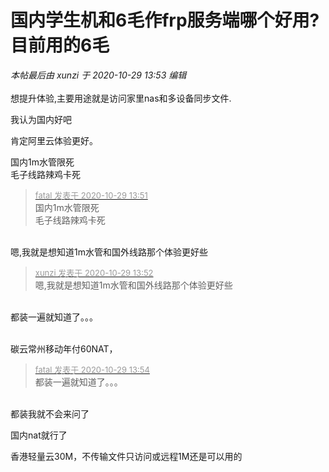 # 国内学生机和6毛作frp服务端哪个好用?目前用的6毛


<i class="pstatus"> 本帖最后由 xunzi 于 2020-10-29 13:53 编辑 </i><br />
<br />
想提升体验,主要用途就是访问家里nas和多设备同步文件.

我认为国内好吧

肯定阿里云体验更好。

国内1m水管限死<br />
毛子线路辣鸡卡死

<div class="quote"><blockquote><font size="2"><a href="https://www.hostloc.com/forum.php?mod=redirect&amp;goto=findpost&amp;pid=9369014&amp;ptid=759791" target="_blank"><font color="#999999">fatal 发表于 2020-10-29 13:51</font></a></font><br />
国内1m水管限死<br />
毛子线路辣鸡卡死</blockquote></div><br />
嗯,我就是想知道1m水管和国外线路那个体验更好些

<div class="quote"><blockquote><font size="2"><a href="https://www.hostloc.com/forum.php?mod=redirect&amp;goto=findpost&amp;pid=9369021&amp;ptid=759791" target="_blank"><font color="#999999">xunzi 发表于 2020-10-29 13:52</font></a></font><br />
嗯,我就是想知道1m水管和国外线路那个体验更好些</blockquote></div><br />
都装一遍就知道了。。。<br />
<br />
<img src="static/image/smiley/yct/016.gif" smilieid="51" border="0" alt="" />

碳云常州移动年付60NAT，<img src="static/image/smiley/default/lol.gif" smilieid="12" border="0" alt="" />

<div class="quote"><blockquote><font size="2"><a href="https://www.hostloc.com/forum.php?mod=redirect&amp;goto=findpost&amp;pid=9369027&amp;ptid=759791" target="_blank"><font color="#999999">fatal 发表于 2020-10-29 13:54</font></a></font><br />
都装一遍就知道了。。。</blockquote></div><br />
都装我就不会来问了<img src="static/image/smiley/yct/022.gif" smilieid="42" border="0" alt="" />

国内nat就行了

香港轻量云30M，不传输文件只访问或远程1M还是可以用的
